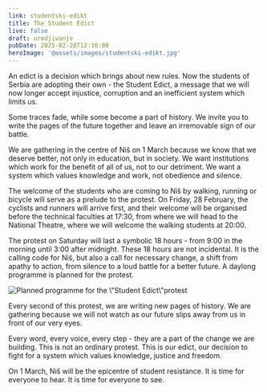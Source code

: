 ```yaml
---
link: studentski-edikt
title: The Student Edict
live: false
draft: uredjivanje
pubDate: 2025-02-28T12:16:00
heroImage: '@assets/images/studentski-edikt.jpg'
---
```

An edict is a decision which brings about new rules. Now the students of Serbia are adopting their own - the Student Edict, a message that we will now longer accept injustice, corruption and an inefficient system which limits us.

Some traces fade, while some become a part of history. We invite you to write the pages of the future together and leave an irremovable sign of our battle.
 
We are gathering in the centre of Niš on 1 March because we know that we deserve better, not only in education, but in society. We want institutions which work for the benefit of all of us, not to our detriment. We want a system which values knowledge and work, not obedience and silence.
 
The welcome of the students who are coming to Niš by walking, running or bicycle will serve as a prelude to the protest. On Friday, 28 February, the cyclists and runners will arrive first, and their welcome will be organised before the technical faculties at 17:30, from where we will head to the National Theatre, where we will welcome the walking students at 20:00.
 
The protest on Saturday will last a symbolic 18 hours - from 9:00 in the morning until 3:00 after midnight. These 18 hours are not incidental. It is the calling code for Niš, but also a call for necessary change, a shift from apathy to action, from silence to a loud battle for a  better future. A daylong programme is planned for the protest. 
 
![Planned programme for the \\"Student Edict\\"protest](@assets/images/edikt-raspored.jpg)

Every second of this protest, we are writing new pages of history. We are gathering because we will not watch as our future slips away from us in front of our very eyes.
 
Every word, every voice, every step - they are a part of the change we are building. This is not an ordinary protest. This is our edict, our decision to fight for a system which values knowledge, justice and freedom.
 
On 1 March, Niš will be the epicentre of student resistance. It is time for everyone to hear. It is time for everyone to see.
